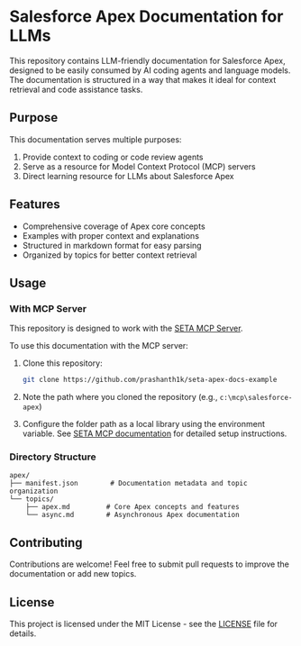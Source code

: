 # Salesforce Apex Documentation for LLMs

This repository contains LLM-friendly documentation for Salesforce Apex, designed to be easily consumed by AI coding agents and language models. The documentation is structured in a way that makes it ideal for context retrieval and code assistance tasks.

## Purpose

This documentation serves multiple purposes:

1. Provide context to coding or code review agents
2. Serve as a resource for Model Context Protocol (MCP) servers
3. Direct learning resource for LLMs about Salesforce Apex

## Features

- Comprehensive coverage of Apex core concepts
- Examples with proper context and explanations
- Structured in markdown format for easy parsing
- Organized by topics for better context retrieval

## Usage

### With MCP Server

This repository is designed to work with the [SETA MCP Server](https://github.com/techformist/seta-mcp).

To use this documentation with the MCP server:

1. Clone this repository:

   ```bash
   git clone https://github.com/prashanth1k/seta-apex-docs-example
   ```

2. Note the path where you cloned the repository (e.g., `c:\mcp\salesforce-apex`)

3. Configure the folder path as a local library using the environment variable. See [SETA MCP documentation](https://github.com/techformist/seta-mcp) for detailed setup instructions.

### Directory Structure

```
apex/
├── manifest.json        # Documentation metadata and topic organization
└── topics/
    ├── apex.md         # Core Apex concepts and features
    └── async.md        # Asynchronous Apex documentation
```

## Contributing

Contributions are welcome! Feel free to submit pull requests to improve the documentation or add new topics.

## License

This project is licensed under the MIT License - see the [LICENSE](LICENSE) file for details.
